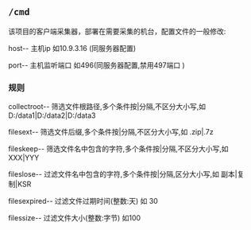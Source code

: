 ## `/cmd`

该项目的客户端采集器，部署在需要采集的机台，配置文件的一般修改:

host-- 主机ip 如10.9.3.16 (同服务器配置)

port-- 主机监听端口 如496(同服务器配置,禁用497端口 )

### 规则

collectroot-- 筛选文件根路径,多个条件按|分隔,不区分大小写,如 D:/data1|D:/data2|D:/data3

filesext-- 筛选文件后缀,多个条件按|分隔,不区分大小写,如 .zip|.7z

fileskeep-- 筛选文件名中包含的字符,多个条件按|分隔,不区分大小写,如 XXX|YYY

fileslose-- 过滤文件名中包含的字符,多个条件按|分隔,区分大小写,如 副本|复制|KSR

filesexpired-- 过滤文件过期时间(整数:天) 如 30

filessize-- 过滤文件大小(整数:字节) 如100

